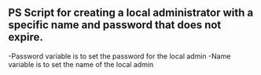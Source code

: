 ## PS Script for creating a local administrator with a specific name and password that does not expire.

-Password variable is to set the password for the local admin 
-Name variable is to set the name of the local admin 
